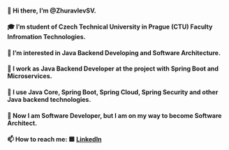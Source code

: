 #### 👋 Hi there, I’m @ZhuravlevSV.

#### 🎓 I’m student of Czech Technical University in Prague (CTU) Faculty Infromation Technologies.
#### 👀 I’m interested in Java Backend Developing and Software Architecture.
#### 🌱 I work as Java Backend Developer at the project with Spring Boot and Microservices.
#### 🌱 I use Java Core, Spring Boot, Spring Cloud, Spring Security and other Java backend technologies.
#### 🌱 Now I am Software Developer, but I am on my way to become Software Architect.
#### 📫 How to reach me: 🟦 [LinkedIn](https://www.linkedin.com/in/semen-zhuravlev-more/)

<!--
**ZhuravlevSV/ZhuravlevSV** is a ✨ _special_ ✨ repository because its `README.md` (this file) appears on your GitHub profile.

Here are some ideas to get you started:

Hi, I’m @antoosha.
🎓 I’m bachelor graduated student of Czech Technical University in Prague (CTU) Faculty Infromation Technologies.
👀 I’m interested in Java Backend Developing and Software Architecture.
🌱 I work as Java Backend Developer at the project with Spring Boot and Microservices.
🌱 I use Java Core, Spring Boot, Spring Cloud, Spring Security and other Java backend technologies.
🌱 Now I am Software Developer, but I am on my way to become Software Architect.
📫 How to reach me: Telegram @offoppa, e-mail akorol6969@gmail.com, LinkedIn https://www.linkedin.com/in/antoosha.


- 🔭 I’m currently working on ...
- 🌱 I’m currently learning ...
- 👯 I’m looking to collaborate on ...
- 🤔 I’m looking for help with ...
- 💬 Ask me about ...
- 📫 How to reach me: ...
- 😄 Pronouns: ...
- ⚡ Fun fact: ...
-->
